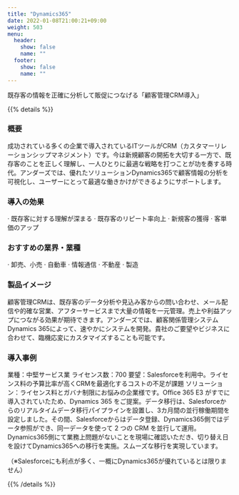 ```yaml
---
title: "Dynamics365"
date: 2022-01-08T21:00:21+09:00
weight: 503
menu:
  header:
    show: false
    name: ""
  footer:
    show: false
    name: ""
---
```


既存客の情報を正確に分析して販促につなげる「顧客管理CRM導入」

{{% details %}}

### 概要

成功されている多くの企業で導入されているITツールがCRM（カスタマーリレーションシップマネジメント）です。今は新規顧客の開拓を大切する一方で、既存客のことを正しく理解し、一人ひとりに最適な戦略を打つことが功を奏する時代。アンダーズでは、優れたソリューションDynamics365で顧客情報の分析を可視化し、ユーザーにとって最適な働きかけができるようにサポートします。

### 導入の効果

· 既存客に対する理解が深まる
· 既存客のリピート率向上
· 新規客の獲得
· 客単価のアップ

### おすすめの業界・業種

· 卸売、小売
· 自動車
· 情報通信
· 不動産
· 製造

### 製品イメージ

顧客管理CRMは、既存客のデータ分析や見込み客からの問い合わせ、メール配信や的確な営業、アフターサービスまで大量の情報を一元管理。売上や利益アップにつながる効果が期待できます。アンダーズでは、顧客関係管理システム Dynamics 365によって、速やかにシステムを開発。貴社のご要望やビジネスに合わせて、臨機応変にカスタマイズすることも可能です。

### 導入事例

業種：中堅サービス業 ライセンス数：700 要望：Salesforceを利用中。ライセンス料の予算比率が高くCRMを最適化するコストの不足が課題 ソリューション：ライセンス料とガバナ制限にお悩みの企業様です。Office 365 E3 がすでに導入されていたため、Dynamics 365 をご提案。データ移行は、Salesforceからのリアルタイムデータ移行パイプラインを設置し、3カ月間の並行稼働期間を設定しました。その間、Salesforceからはデータ登録、Dynamics365側ではデータ参照ができ、同一データを使って 2 つの CRM を並行して運用。Dynamics365側にて業務上問題がないことを現場に確認いただき、切り替え日を設けてDynamics365への移行を実施。スムーズな移行を実現しています。

（※Salesforceにも利点が多く、一概にDynamics365が優れているとは限りません）

{{% /details %}}
